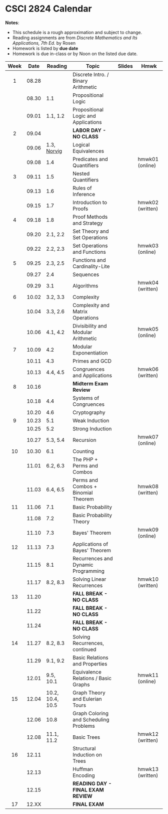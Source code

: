 # CSCI 2824 Calendar

**Notes**:
- This schedule is a rough approximation and subject to change.
- Reading assignments are from _Discrete Mathematics and Its Applications, 7th Ed._ by Rosen 
- Homework is listed by **due date**
- Homework is due in-class or by Noon on the listed due date. 

| Week   | Date         | Reading         |                   Topic             	  | Slides      | Hmwk  	      | 
|:------:|:------------:| ----------------| ------------------------------------------|-------------|-----------------|
| 1      | 08.28        |                 | Discrete Intro. / Binary Arithmetic       |             |                 |	
|        | 08.30        | 1.1             | Propositional Logic 					            |	            |                 |	
|        | 09.01        | 1.1, 1.2        | Propositional Logic and Applications      |	            |                 |	
| 2      | 09.04        |                 | **LABOR DAY - NO CLASS**                  |			        |	      	     	  | 
|        | 09.06        | 1.3, [Norvig](http://norvig.com/sudoku.html) | Logical Equivalences |	         |              |	
|        | 09.08        | 1.4             | Predicates and Quantifiers                |			    | hmwk01 (online) |
| 3      | 09.11        | 1.5             | Nested Quantifiers			                  |	            |                 | 
|        | 09.13        | 1.6             | Rules of Inference		                  |	            |                 | 
|        | 09.15        | 1.7             | Introduction to Proofs 	                  |			    | hmwk02 (written) |
| 4      | 09.18        | 1.8             | Proof Methods and Strategy 	              |	            |                 | 
|        | 09.20        | 2.1, 2.2        | Set Theory and Set Operations	 	      |            |                 | 	
|        | 09.22        | 2.2, 2.3        | Set Operations and Functions      		  |			    | hmwk03 (online) |
| 5      | 09.25        | 2.3, 2.5        | Functions and Cardinality-Lite 	 		  |	            |                 | 
|        | 09.27        | 2.4             | Sequences 						  		  |	            |                 | 
|        | 09.29        | 3.1             | Algorithms 						  		  |			    | hmwk04 (written) |
| 6      | 10.02        | 3.2, 3.3        | Complexity			                      |	            |                 | 
|        | 10.04        | 3.3, 2.6        | Complexity and Matrix Operations          |	            |                 | 
|        | 10.06        | 4.1, 4.2        | Divisibility and Modular Arithmetic		  |			    | hmwk05 (online) |
| 7      | 10.09        | 4.2             | Modular Exponentiation                    |	            |                 | 
|        | 10.11        | 4.3             | Primes and GCD 							  |	            |                 | 
|        | 10.13        | 4.4, 4.5        | Congruences and Applications              |			    | hmwk06 (written) |
| 8      | 10.16        |                 | **Midterm Exam Review**                   |	            |                 | 
|        | 10.18        | 4.4             | Systems of Congruences 					  |	            |                 | 
|        | 10.20        | 4.6             | Cryptography                              |	            |                 | 
| 9      | 10.23        | 5.1             | Weak Induction                            |	            |                 | 
|        | 10.25        | 5.2             | Strong Induction 						  	          |	            |                 | 
|        | 10.27        | 5.3, 5.4        | Recursion 						              		  |			    | hmwk07 (online) |
| 10     | 10.30        | 6.1             | Counting  		                          |	            |                 | 
|        | 11.01        | 6.2, 6.3        | The PHP + Perms and Combos                |	            |                 | 
|        | 11.03        | 6.4, 6.5  	  | Perms and Combos + Binomial Theorem       |			    | hmwk08 (written) |
| 11     | 11.06        | 7.1             | Basic Probability                         |	            |                 | 
|        | 11.08        | 7.2             | Basic Probability Theory		          |	            |                 | 
|        | 11.10        | 7.3             | Bayes' Theorem                            |			    | hmwk09 (online) |
| 12     | 11.13        | 7.3             | Applications of Bayes' Theorem            |	            |                 | 
|        | 11.15        | 8.1             | Recurrences and Dynamic Programming	      |	            |                 | 
|        | 11.17        | 8.2, 8.3        | Solving Linear Recurrences		          |			    | hmwk10 (written) |
| 13     | 11.20        |                 | **FALL BREAK - NO CLASS**                 |			    |			      | 
|        | 11.22        |                 | **FALL BREAK - NO CLASS**                 |			    |			      | 
|        | 11.24        |                 | **FALL BREAK - NO CLASS**                 |			    |			      | 
| 14     | 11.27        | 8.2, 8.3        | Solving Recurrences, continued    			  |	            |                 | 
|        | 11.29        | 9.1, 9.2        | Basic Relations and Properties            |	            |                 | 
|        | 12.01        | 9.5, 10.1       | Equivalence Relations / Basic Graphs      |			    | hmwk11 (online) |
| 15     | 12.04        | 10.2, 10.4, 10.5| Graph Theory and Eulerian Tours           |	            |                 | 
|        | 12.06        | 10.8            | Graph Coloring and Scheduling Problems    |	            |                 | 
|        | 12.08        | 11.1, 11.2      | Basic Trees                               |	    		    | hmwk12 (written)|
| 16     | 12.11        |                 | Structural Induction on Trees             |	            |                 | 
|        | 12.13        |                 | Huffman Encoding                          |			    |	hmwk13 (written)  |
|        | 12.15        |                 | **READING DAY - FINAL EXAM REVIEW**	      |			    |	          |
| 17     | 12.XX        |                 | **FINAL EXAM**                            |			    |			      | 
